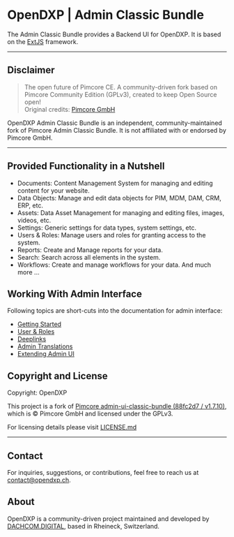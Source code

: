# OpenDXP | Admin Classic Bundle

The Admin Classic Bundle provides a Backend UI for OpenDXP.
It is based on the [ExtJS](https://www.sencha.com/products/extjs/) framework.

***

## Disclaimer

> The open future of Pimcore CE. A community-driven fork based on Pimcore Community Edition (GPLv3), created to keep Open Source open!  
> Original credits: [Pimcore GmbH](https://www.pimcore.com)

OpenDXP Admin Classic Bundle is an independent, community-maintained fork of Pimcore Admin Classic Bundle.
It is not affiliated with or endorsed by Pimcore GmbH.

***

## Provided Functionality in a Nutshell
- Documents: Content Management System for managing and editing content for your website.
- Data Objects: Manage and edit data objects for PIM, MDM, DAM, CRM, ERP, etc.
- Assets: Data Asset Management for managing and editing files, images, videos, etc.
- Settings: Generic settings for data types, system settings, etc.
- Users & Roles: Manage users and roles for granting access to the system.
- Reports: Create and Manage reports for your data.
- Search: Search across all elements in the system.
- Workflows: Create and manage workflows for your data.
And much more ...

## Working With Admin Interface

Following topics are short-cuts into the documentation for admin interface:

- [Getting Started](https://github.com/open-dxp/opendxp/blob/1.x/doc/01_Getting_Started/06_Create_a_First_Project.md)
- [User & Roles](https://github.com/open-dxp/opendxp/blob/1.x/doc/22_Administration_of_OpenDxp/07_Users_and_Roles.md)
- [Deeplinks](https://github.com/open-dxp/opendxp/blob/1.x/doc/20_Extending_OpenDxp/23_Deeplinks_into_Admin_Interface.md)
- [Admin Translations](https://github.com/open-dxp/opendxp/blob/1.x/doc/06_Multi_Language_i18n/07_Admin_Translations.md)
- [Extending Admin UI](https://github.com/open-dxp/opendxp/blob/1.x/doc/20_Extending_OpenDxp/13_Bundle_Developers_Guide/06_Event_Listener_UI.md)

## Copyright and License 
Copyright: OpenDXP

This project is a fork of [Pimcore admin-ui-classic-bundle (88fc2d7 / v1.7.10)](https://github.com/pimcore/admin-ui-classic-bundle/tree/88fc2d76ee0cd754f96ae89030bb54a4feb0e956),
which is © Pimcore GmbH and licensed under the GPLv3.

For licensing details please visit [LICENSE.md](LICENSE.md)

***

## Contact
For inquiries, suggestions, or contributions, feel free to reach us at contact@opendxp.ch.

## About
OpenDXP is a community-driven project maintained and developed by [DACHCOM.DIGITAL](https://www.dachcom.com/de-ch), based in Rheineck, Switzerland.
